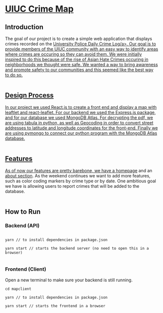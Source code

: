 <h1><a href="https://uiuccrimemap.herokuapp.com/"> UIUC Crime Map</a> </h1>
<h2>Introduction</h2>
The goal of our project is to create a simple web application that displays crimes recorded on the <a href="https://police.illinois.edu/crime-reporting/daily-crime-log/">University Police Daily Crime Log/a>. Our goal is to provide members of the UIUC community with an easy way to identify areas where crimes are occuring so they can avoid them. We were initially inspired to do this because of the rise of Asian Hate Crimes occuring in neighborhoods we thought were safe. We wanted a way to bring awareness and promote safety to our communities and this seemed like the best way to do so.<br>
<br>
<h2>Design Process</h2>
In our project we used React.js to create a front end and display a map with leaftlet and react-leaflet. For our backend we used the Express.js package, and for our database we used MongoDB Atlas. For decrypting the pdf, we are using tabula in python, as well as Geocoding in order to convert street addresses to latitude and longitude coordinates for the front-end. Finally we are using pymongo to connect our python program with the MongoDB Atlas database.<br>
<br>
<h2>Features</h2>
As of now our features are pretty barebone, we have a <a href="https://uiuccrimemap.herokuapp.com/">homepage</a> and an <a href="https://uiuccrimemap.herokuapp.com//about">about section</a>. As the weekend continues we want to add more features, such as color coding markers by crime type or by date. One ambitious goal we have is allowing users to report crimes that will be added to the database.<br>
<br>
<h2>How to Run</h2>
<h3>Backend (API)</h3>
<code>
yarn // to install dependencies in package.json </code><br>
<code>
yarn start // starts the backend server (no need to open this in a browser)  <br>
</code>

<h3>Frontend (Client)</h3>
Open a new terminal to make sure your backend is still running. <br>
<code>
cd mapclient </code><br>
<code>
yarn // to install dependencies in package.json  </code><br>
  <code>
yarn start // starts the frontend in a browser 
</code>





